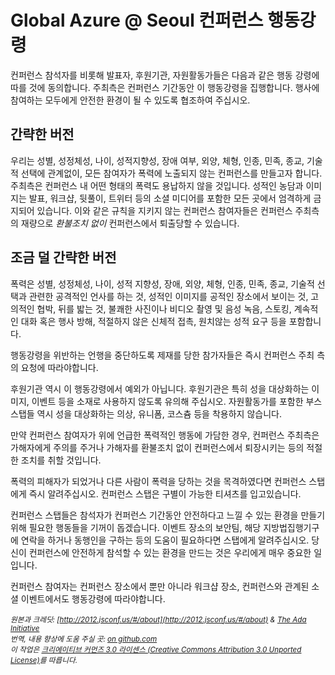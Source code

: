 # Global Azure @ Seoul 컨퍼런스 행동강령

컨퍼런스 참석자를 비롯해 발표자, 후원기관, 자원활동가들은 다음과 같은 행동 강령에 따를 것에 동의합니다. 주최측은 컨퍼런스 기간동안 이 행동강령을 집행합니다. 행사에 참여하는 모두에게 안전한 환경이 될 수 있도록 협조하여 주십시오.

## 간략한 버전

우리는 성별, 성정체성, 나이, 성적지향성, 장애 여부, 외양, 체형, 인종, 민족, 종교, 기술적 선택에 관계없이, 모든 참여자가 폭력에 노출되지 않는 컨퍼런스를 만들고자 합니다. 주최측은 컨퍼런스 내 어떤 형태의 폭력도 용납하지 않을 것입니다. 성적인 농담과 이미지는 발표, 워크샵, 뒷풀이, 트위터 등의 소셜 미디어를 포함한 모든 곳에서 엄격하게 금지되어 있습니다. 이와 같은 규칙을 지키지 않는 컨퍼런스 참여자들은 컨퍼런스 주최측의 재량으로 _환불조치 없이_ 컨퍼런스에서 퇴출당할 수 있습니다.

## 조금 덜 간략한 버전

폭력은 성별, 성정체성, 나이, 성적 지향성, 장애, 외양, 체형, 인종, 민족, 종교, 기술적 선택과 관련한 공격적인 언사를 하는 것, 성적인 이미지를 공적인 장소에서 보이는 것, 고의적인 협박, 뒤를 밟는 것, 불쾌한 사진이나 비디오 촬영 및 음성 녹음, 스토킹, 계속적인 대화 혹은 행사 방해, 적절하지 않은 신체적 접촉, 원치않는 성적 요구 등을 포함합니다.

행동강령을 위반하는 언행을 중단하도록 제재를 당한 참가자들은 즉시 컨퍼런스 주최 측의 요청에 따라야합니다.

후원기관 역시 이 행동강령에서 예외가 아닙니다. 후원기관은 특히 성을 대상화하는 이미지, 이벤트 등을 소재로 사용하지 않도록 유의해 주십시오. 자원활동가를 포함한 부스 스탭들 역시 성을 대상화하는 의상, 유니폼, 코스츔 등을 착용하지 않습니다.

만약 컨퍼런스 참여자가 위에 언급한 폭력적인 행동에 가담한 경우, 컨퍼런스 주최측은 가해자에게 주의를 주거나 가해자를 환불조치 없이 컨퍼런스에서 퇴장시키는 등의 적절한 조치를 취할 것입니다.

폭력의 피해자가 되었거나 다른 사람이 폭력을 당하는 것을 목격하였다면 컨퍼런스 스탭에게 즉시 알려주십시오. 컨퍼런스 스탭은 구별이 가능한 티셔츠를 입고있습니다.

컨퍼런스 스탭들은 참석자가 컨퍼런스 기간동안 안전하다고 느낄 수 있는 환경을 만들기 위해 필요한 행동들을 기꺼이 돕겠습니다. 이벤트 장소의 보안팀, 해당 지방법집행기구에 연락을 하거나 동행인을 구하는 등의 도움이 필요하다면 스탭에게 알려주십시오. 당신이 컨퍼런스에 안전하게 참석할 수 있는 환경을 만드는 것은 우리에게 매우 중요한 일입니다.

컨퍼런스 참여자는 컨퍼런스 장소에서 뿐만 아니라 워크샵 장소, 컨퍼런스와 관계된 소셜 이벤트에서도 행동강령에 따라야합니다.

<div class="footer">

<small>_원본과 크레딧: [http://2012.jsconf.us/#/about](http://2012.jsconf.us/#/about) & [The Ada Initiative](http://geekfeminism.wikia.com/wiki/Conference_anti-harassment/Policy)  
번역, 내용 향상에 도움 주실 곳: [on github.com](https://github.com/confcodeofconduct/confcodeofconduct.com)  
이 작업은 [크리에이티브 커먼즈 3.0 라이센스 (Creative Commons Attribution 3.0 Unported License)](http://creativecommons.org/licenses/by/3.0/deed.en_US)를 따릅니다._</small>

</div>
